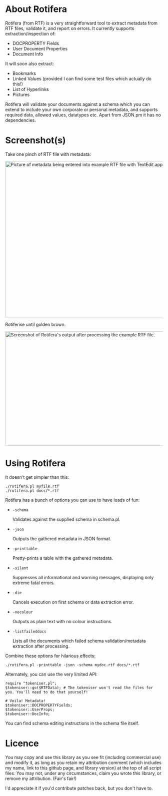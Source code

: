 # About Rotifera

Rotifera (from RTF) is a very straightforward tool to extract metadata from RTF files, validate it, and report on errors. It currently supports extraction/inspection of:

* DOCPROPERTY Fields
* User Document Properties
* Document Info

It will soon also extract:

* Bookmarks
* Linked Values (provided I can find some test files which actually do this!)
* List of Hyperlinks
* Pictures

Rotifera will validate your documents against a schema which you can extend to include your own corporate or personal metadata, and supports required data, allowed values, datatypes etc. Apart from JSON.pm it has no dependencies.

# Screenshot(s)

Take one pinch of RTF file with metadata:

<img src="http://www.cgiffard.com/github/rotifera/RTFMetadataInput.png" width="600" height="500" alt="Picture of metadata being entered into example RTF file with TextEdit.app">

Rotiferise until golden brown:

<img src="http://www.cgiffard.com/github/rotifera/RotiferaOutput.png" width="899" height="366" alt="Screenshot of Rotifera's output after processing the example RTF file.">

# Using Rotifera

It doesn't get simpler than this:

	./rotifera.pl myfile.rtf
	./rotifera.pl docs/*.rtf

Rotifera has a bunch of options you can use to have loads of fun:

* `-schema`
	
	Validates against the supplied schema in schema.pl.
* `-json`
	
	Outputs the gathered metadata in JSON format.
* `-printtable`
	
	Pretty-prints a table with the gathered metadata.
* `-silent`
	
	Suppresses all informational and warning messages, displaying only extreme fatal errors.
* `-die`
	
	Cancels execution on first schema or data extraction error.
* `-nocolour`
	
	Outputs as plain text with no colour instructions.
* `-listfaileddocs`
	
	Lists all the documents which failed schema validation/metadata extraction after processing.
	
Combine these options for hilarious effects:

	./rotifera.pl -printtable -json -schema mydoc.rtf docs/*.rtf

Alternately, you can use the very limited API:

	require "tokeniser.pl";
	$tokeniser::go($RTFData); # The tokeniser won't read the files for you. You'll need to do that yourself!
	
	# Voila! Metadata!
	$tokeniser::DOCPROPERTYFields;
	$tokeniser::UserProps;
	$tokeniser::DocInfo;
	
You can find schema editing instructions in the schema file itself.

# Licence

You may copy and use this library as you see fit (including commercial use) and modify it, as long as you retain my attribution comment (which includes my name, link to this github page, and library version) at the top of all script files. You may not, under any circumstances, claim you wrote this library, or remove my attribution. (Fair's fair!)

I'd appreciate it if you'd contribute patches back, but you don't have to.